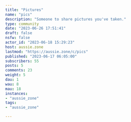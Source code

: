 ```yaml
---
title: "Pictures" 
name: "pics"
description: "Someone to share pictures you've taken."
type: community
date: "2023-06-26 17:51:41"
draft: false
nsfw: false
actor_id: "2023-06-18 15:29:23"
host: aussie.zone
lastmod: "https://aussie.zone/c/pics"
published: "2023-06-17 06:05:00"
subscribers: 55
posts: 5
comments: 23
weight: 5
dau: 1
wau: 8
mau: 18
instances:
- "aussie_zone"
tags: 
- "aussie_zone"

---
```

